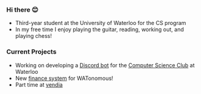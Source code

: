 ### Hi there 😊

<!--
**SmilestheSad/SmilestheSad** is a ✨ _special_ ✨ repository because its `README.md` (this file) appears on your GitHub profile. -->

- Third-year student at the University of Waterloo for the CS program 
- In my free time I enjoy playing the guitar, reading, working out, and playing chess!


### Current Projects
- Working on developing a [Discord bot](https://github.com/uwcsc/codeybot) for the [Computer Science Club](https://csclub.uwaterloo.ca/) at Waterloo
- New [finance system](https://github.com/WATonomous/wato_finance_system) for WATonomous!
- Part time at [vendia](https://vendia.net/)

